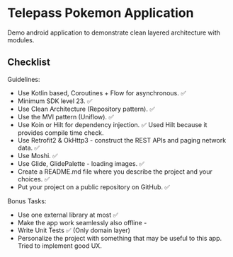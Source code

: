 # Telepass Pokemon Application
Demo android application to demonstrate clean layered architecture with modules.

## Checklist

Guidelines:

* Use Kotlin based, Coroutines + Flow for asynchronous. ✅
* Minimum SDK level 23. ✅
* Use Clean Architecture (Repository pattern). ✅
* Use the MVI pattern (Uniflow). ✅
* Use Koin or Hilt for dependency injection. ✅ Used Hilt because it provides compile time check.
* Use Retrofit2 & OkHttp3 - construct the REST APIs and paging network data. ✅
* Use Moshi. ✅
* Use Glide, GlidePalette - loading images. ✅
* Create a README.md file where you describe the project and your choices. ✅
* Put your project on a public repository on GitHub. ✅

Bonus Tasks:

* Use one external library at most ✅
* Make the app work seamlessly also offline -
* Write Unit Tests ✅ (Only domain layer)
* Personalize the project with something that may be useful to this app. Tried to implement good UX.
